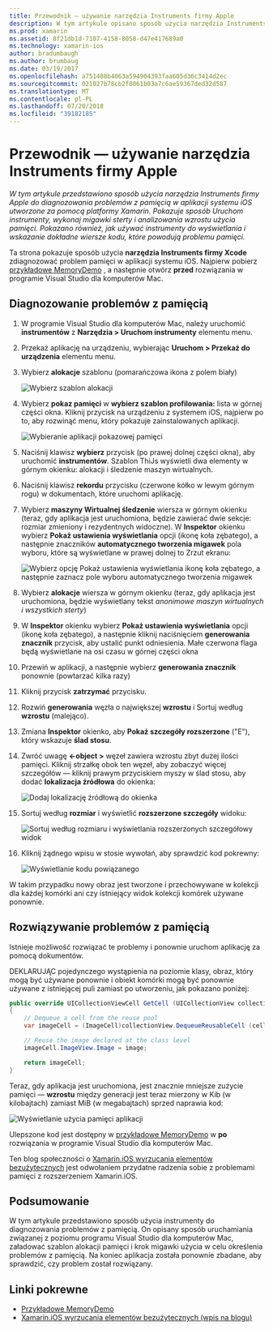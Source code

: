 ```yaml
---
title: Przewodnik — używanie narzędzia Instruments firmy Apple
description: W tym artykule opisano sposób użycia narzędzia Instruments firmy Apple do diagnozowania problemów z pamięcią w aplikacji systemu iOS utworzone za pomocą platformy Xamarin. Pokazuje jak Uruchom instrumenty, wykonaj migawki sterty, analizowanie wzrostu użycia pamięci i więcej.
ms.prod: xamarin
ms.assetid: 8f21db1d-7107-4158-8058-d47e417689a0
ms.technology: xamarin-ios
author: bradumbaugh
ms.author: brumbaug
ms.date: 03/19/2017
ms.openlocfilehash: a751488b4063a594904393faa605d36c3414d2ec
ms.sourcegitcommit: 021027b78cb2f8061b03a7c6ae59367ded32d587
ms.translationtype: MT
ms.contentlocale: pl-PL
ms.lasthandoff: 07/20/2018
ms.locfileid: "39182185"
---
```

# <a name="walkthrough---using-apples-instruments-tool"></a>Przewodnik — używanie narzędzia Instruments firmy Apple

_W tym artykule przedstawiono sposób użycia narzędzia Instruments firmy Apple do diagnozowania problemów z pamięcią w aplikacji systemu iOS utworzone za pomocą platformy Xamarin. Pokazuje sposób Uruchom instrumenty, wykonaj migawki sterty i analizowania wzrostu użycia pamięci. Pokazano również, jak używać instrumenty do wyświetlania i wskazanie dokładne wiersze kodu, które powodują problemu pamięci._

Ta strona pokazuje sposób użycia **narzędzia Instruments firmy Xcode** zdiagnozować problem pamięci w aplikacji systemu iOS.
Najpierw pobierz [przykładowe MemoryDemo](https://developer.xamarin.com/samples/monotouch/Profiling/MemoryDemo/) , a następnie otwórz **przed** rozwiązania w programie Visual Studio dla komputerów Mac.

## <a name="diagnosing-the-memory-issues"></a>Diagnozowanie problemów z pamięcią

1. W programie Visual Studio dla komputerów Mac, należy uruchomić **instrumentów** z **Narzędzia > Uruchom instrumenty** elementu menu.
2. Przekaż aplikację na urządzeniu, wybierając **Uruchom > Przekaż do urządzenia** elementu menu.
3. Wybierz **alokacje** szablonu (pomarańczowa ikona z polem biały)

    ![](walkthrough-apples-instrument-images/00-allocations-tempate.png "Wybierz szablon alokacji")

4. Wybierz **pokaz pamięci** w **wybierz szablon profilowania:** lista w górnej części okna. Kliknij przycisk na urządzeniu z systemem iOS, najpierw po to, aby rozwinąć menu, który pokazuje zainstalowanych aplikacji.

    ![](walkthrough-apples-instrument-images/01-mem-demo.png "Wybieranie aplikacji pokazowej pamięci")

5. Naciśnij klawisz **wybierz** przycisk (po prawej dolnej części okna), aby uruchomić **instrumentów**. Szablon ThiJs wyświetli dwa elementy w górnym okienku: alokacji i śledzenie maszyn wirtualnych.

6. Naciśnij klawisz **rekordu** przycisku (czerwone kółko w lewym górnym rogu) w dokumentach, które uruchomi aplikację.

7. Wybierz **maszyny Wirtualnej śledzenie** wiersza w górnym okienku (teraz, gdy aplikacja jest uruchomiona, będzie zawierać dwie sekcje: rozmiar zmieniony i rezydentnych widoczne). W **Inspektor** okienku wybierz **Pokaż ustawienia wyświetlania** opcji (ikonę koła zębatego), a następnie znaczników **automatycznego tworzenia migawek** pola wyboru, które są wyświetlane w prawej dolnej to Zrzut ekranu:

    ![](walkthrough-apples-instrument-images/02-auto-snapshot.png "Wybierz opcję Pokaż ustawienia wyświetlania ikonę koła zębatego, a następnie zaznacz pole wyboru automatycznego tworzenia migawek")

8. Wybierz **alokacje** wiersza w górnym okienku (teraz, gdy aplikacja jest uruchomiona, będzie wyświetlany tekst *anonimowe maszyn wirtualnych i wszystkich sterty*)
9. W **Inspektor** okienku wybierz **Pokaż ustawienia wyświetlania** opcji (ikonę koła zębatego), a następnie kliknij naciśnięciem **generowania znacznik** przycisk, aby ustalić punkt odniesienia. Małe czerwona flaga będą wyświetlane na osi czasu w górnej części okna
10. Przewiń w aplikacji, a następnie wybierz **generowania znacznik** ponownie (powtarzać kilka razy)
11. Kliknij przycisk **zatrzymać** przycisku.
12. Rozwiń **generowania** węzła o największej **wzrostu** i Sortuj według **wzrostu** (malejąco).
13. Zmiana **Inspektor** okienko, aby **Pokaż szczegóły rozszerzone** ("E"), który wskazuje **ślad stosu**.

14. Zwróć uwagę  **&lt;-object >** węzeł zawiera wzrostu zbyt dużej ilości pamięci. Kliknij strzałkę obok ten węzeł, aby zobaczyć więcej szczegółów — kliknij prawym przyciskiem myszy w ślad stosu, aby dodać **lokalizacja źródłowa** do okienka:

    ![](walkthrough-apples-instrument-images/03-mem-growth.png "Dodaj lokalizację źródłową do okienka")

15. Sortuj według **rozmiar** i wyświetlić **rozszerzone szczegóły** widoku:

    ![](walkthrough-apples-instrument-images/04-extended-detail.png "Sortuj według rozmiaru i wyświetlania rozszerzonych szczegółowy widok")

16. Kliknij żądnego wpisu w stosie wywołań, aby sprawdzić kod pokrewny:

    ![](walkthrough-apples-instrument-images/05-related-code.png "Wyświetlanie kodu powiązanego")

W takim przypadku nowy obraz jest tworzone i przechowywane w kolekcji dla każdej komórki ani czy istniejący widok kolekcji komórek używane ponownie.

## <a name="resolving-the-memory-issues"></a>Rozwiązywanie problemów z pamięcią

Istnieje możliwość rozwiązać te problemy i ponownie uruchom aplikację za pomocą dokumentów.

DEKLARUJĄC pojedynczego wystąpienia na poziomie klasy, obraz, który mogą być używane ponownie i obiekt komórki mogą być ponownie używane z istniejącej puli zamiast po utworzeniu, jak pokazano poniżej:

```csharp
public override UICollectionViewCell GetCell (UICollectionView collectionView, NSIndexPath indexPath)
{
    // Dequeue a cell from the reuse pool
    var imageCell = (ImageCell)collectionView.DequeueReusableCell (cellId, indexPath);

    // Reuse the image declared at the class level
    imageCell.ImageView.Image = image;

    return imageCell;
}
```

Teraz, gdy aplikacja jest uruchomiona, jest znacznie mniejsze zużycie pamięci — **wzrostu** między generacji jest teraz mierzony w Kib (w kilobajtach) zamiast MiB (w megabajtach) sprzed naprawia kod:

![](walkthrough-apples-instrument-images/06-reduced-memory.png "Wyświetlanie użycia pamięci aplikacji")

Ulepszone kod jest dostępny w [przykładowe MemoryDemo](https://developer.xamarin.com/samples/monotouch/Profiling/MemoryDemo/) w **po** rozwiązania w programie Visual Studio dla komputerów Mac.

Ten blog społeczności o [Xamarin.iOS wyrzucania elementów bezużytecznych](http://c-sharx.net/2015-04-27-xamarin-ios-the-garbage-collector-and-me/) jest odwołaniem przydatne radzenia sobie z problemami pamięci z rozszerzeniem Xamarin.iOS.

## <a name="summary"></a>Podsumowanie

W tym artykule przedstawiono sposób użycia instrumenty do diagnozowania problemów z pamięcią.
On opisany sposób uruchamiania związanej z poziomu programu Visual Studio dla komputerów Mac, załadować szablon alokacji pamięci i krok migawki użycia w celu określenia problemów z pamięcią.
Na koniec aplikacja została ponownie zbadane, aby sprawdzić, czy problem został rozwiązany.

## <a name="related-links"></a>Linki pokrewne

- [Przykładowe MemoryDemo](https://developer.xamarin.com/samples/monotouch/Profiling/MemoryDemo/)
- [Xamarin.iOS wyrzucania elementów bezużytecznych (wpis na blogu)](http://c-sharx.net/2015-04-27-xamarin-ios-the-garbage-collector-and-me/)
